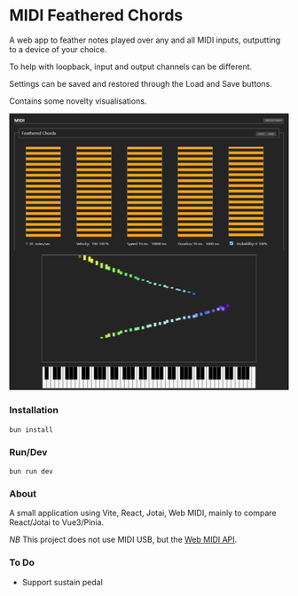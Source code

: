 # MIDI Feathered Chords

A web app to feather notes played over any and all MIDI inputs, outputting to a device of your choice.

To help with loopback, input and output channels can be different.

Settings can be saved and restored through the Load and Save buttons.

Contains some novelty visualisations.

![Screenshot](.screenshot.png)

### Installation

    bun install

### Run/Dev
    
    bun run dev

### About

A small application using Vite, React, Jotai, Web MIDI, mainly to compare React/Jotai to Vue3/Pinia. 

*NB* This project does not use MIDI USB, but the [Web MIDI API](https://caniuse.com/midi). 

### To Do

* Support sustain pedal

